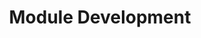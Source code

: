 ---
title: Module Development
permalink: js/module-development
layout: js
categories: js
active: js
---